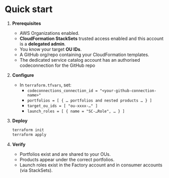 # Quick start

1. **Prerequisites**
   - AWS Organizations enabled.
   - **CloudFormation StackSets** trusted access enabled and this account is a **delegated admin**.
   - You know your target **OU IDs**.
   - A GitHub org/repo containing your CloudFormation templates.
   - The dedicated service catalog account has an authorised codeconnection for the GitHub repo

2. **Configure**
   - In `terraform.tfvars`, set:
     - `codeconnections_connection_id = "<your-github-connection-name>"`
     - `portfolios = [ { … portfolios and nested products … } ]`
     - `target_ou_ids = [ "ou-xxxx-…" ]`
     - `launch_roles = [ { name = "SC-…Role", … } ]`

3. **Deploy**
   ```bash
   terraform init
   terraform apply
   ```

4. **Verify**
   - Portfolios exist and are shared to your OUs.
   - Products appear under the correct portfolios.
   - Launch roles exist in the Factory account and in consumer accounts (via StackSets).
